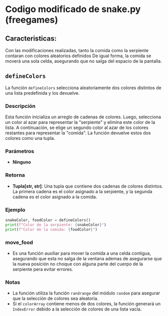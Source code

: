 # Codigo modificado de snake.py (freegames)

## Caracteristicas:

Con las modificaciones realizadas, tanto la comida como la serpiente contaran con colores aleatorios definidos
De igual forma, la comida se moverá una sola celda, asegurando que no salga del espacio de la pantalla.

## `defineColors`

La función `defineColors` selecciona aleatoriamente dos colores distintos de una lista predefinida y los devuelve.

### Descripción

Esta función inicializa un arreglo de cadenas de colores. Luego, selecciona un color al azar para representar la "serpiente" y elimina este color de la lista. A continuación, se elige un segundo color al azar de los colores restantes para representar la "comida". La función devuelve estos dos colores como una tupla.

### Parámetros

- **Ninguno**

### Retorna

- **Tupla[str, str]**: Una tupla que contiene dos cadenas de colores distintos. La primera cadena es el color asignado a la serpiente, y la segunda cadena es el color asignado a la comida.

### Ejemplo

```python
snakeColor, foodColor = defineColors()
print(f"Color de la serpiente: {snakeColor}")
print(f"Color de la comida: {foodColor}")
```

### move_food

- Es una función auxiliar para mover la comida a una celda contigua, asegurando que esta no salga de la ventana
  ademas de asegurarse que la nueva posición no choque con alguna parte del cuerpo de la serpiente pera evitar errores.

### Notas

- La función utiliza la función `randrange` del módulo `random` para asegurar que la selección de colores sea aleatoria.
- Si el `colorArray` contiene menos de dos colores, la función generará un `IndexError` debido a la selección de colores de una lista vacía.
